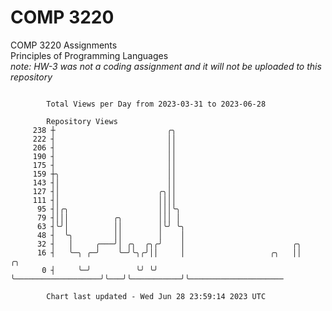 # COMP 3220
COMP 3220 Assignments  
Principles of Programming Languages  
*note: HW-3 was not a coding assignment and it will not be uploaded to this repository*  

```

        Total Views per Day from 2023-03-31 to 2023-06-28

        Repository Views
     238 ┼                         ╭╮
     222 ┤                         ││
     206 ┤                         ││
     190 ┤                         ││
     175 ┤                         ││
     159 ┼╮                        ││
     143 ┤│                        ││
     127 ┤│                      ╭╮││
     111 ┤│                      ││││
      95 ┤│╭╮                    │││╰╮
      79 ┤│││          ╭╮        │││ │
      63 ┤╰╯│          ││        │╰╯ ╰╮
      48 ┤  ╰╮         ││        │    │
      32 ┤   │     ╭───╯│ ╭╮  ╭╮╭╯    │                        ╭╮
      16 ┤   ╰─╮ ╭─╯    ╰─╯╰╮╭╯││     │                   ╭╮   ││           ╭╮
       0 ┤     ╰─╯          ╰╯ ╰╯     ╰───────────────────╯╰───╯╰───────────╯╰─────────────────────

        Chart last updated - Wed Jun 28 23:59:14 2023 UTC
        
```
